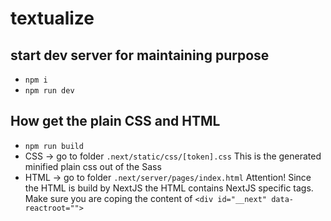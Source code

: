 # textualize

## start dev server for maintaining purpose

-   `npm i`
-   `npm run dev`

## How get the plain CSS and HTML

-   `npm run build`
-   CSS -> go to folder `.next/static/css/[token].css` This is the generated minified plain css out of the Sass
-   HTML -> go to folder `.next/server/pages/index.html`
    Attention! Since the HTML is build by NextJS the HTML contains NextJS specific tags.
    Make sure you are coping the content of `<div id="__next" data-reactroot="">`
